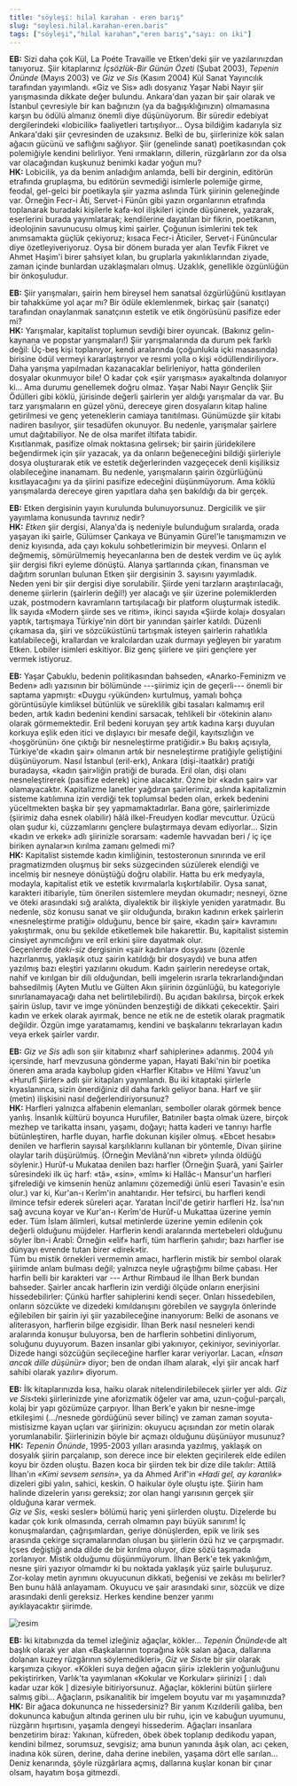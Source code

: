 ```yaml
---
title: "söyleşi: hilal karahan - eren barış"
slug: "soylesi.hilal.karahan-eren.baris"
tags: ["söyleşi","hilal karahan","eren barış","sayı: on iki"]
---
```

**EB:** Sizi daha çok Kül, La Poéte Travaille ve Etken'deki
şiir ve yazılarınızdan tanıyoruz. Şiir kitaplarınız *İçsözlük-Bir Günün
Özeti* (Şubat 2003), *Tepenin Önünde* (Mayıs 2003) ve *Giz ve Sis*
(Kasım 2004) Kül Sanat Yayıncılık tarafından yayımlandı. «Giz ve Sis»
adlı dosyanız Yaşar Nabi Nayır şiir yarışmasında dikkate değer bulundu.
Ankara'dan yazan bir şair olarak ve İstanbul çevresiyle bir kan
bağınızın (ya da bağışıklığınızın) olmamasına karşın bu ödülü almanız
önemli diye düşünüyorum. Bir süredir edebiyat dergilerindeki «lobicilik»
faaliyetleri tartışılıyor... Oysa bildiğim kadarıyla siz Ankara'daki
şiir çevresinden de uzaksınız. Belki de bu, şiirlerinize kök salan
ağacın gücünü ve saflığını sağlıyor. Şiir (genelinde sanat)
poetikasından çok polemiğiyle kendini belirliyor. Yeni ırmakların,
dillerin, rüzgârların zor da olsa var olacağından kuşkunuz benimki kadar
yoğun mu?\
**HK:** Lobicilik, ya da benim anladığım anlamda, belli bir
derginin, editörün etrafında gruplaşma, bu editörün sevmediği isimlerle
polemiğe girme, feodal, gel-gelci bir poetikayla şiir yazma aslında Türk
şiirinin geleneğinde var. Örneğin Fecr-i Âti, Servet-i Fünûn gibi yazın
organlarının etrafında toplanarak buradaki kişilerle kafa-kol ilişkileri
içinde düşünerek, yazarak, eserlerini burada yayımlatarak; kendilerine
dayatılan bir fikrin, poetikanın, ideolojinin savunucusu olmuş kimi
şairler. Çoğunun isimlerini tek tek anımsamakta güçlük çekiyoruz; kısaca
Fecr-i Âticiler, Servet-i Fünûncular diye özetleyiveriyoruz. Oysa bir
dönem burada yer alan Tevfik Fikret ve Ahmet Haşim'i birer şahsiyet
kılan, bu gruplarla yakınlıklarından ziyade, zaman içinde bunlardan
uzaklaşmaları olmuş. Uzaklık, genellikle özgünlüğün bir önkoşuludur.

**EB:** Şiir yarışmaları, şairin hem bireysel hem sanatsal
özgürlüğünü kısıtlayan bir tahakküme yol açar mı? Bir ödüle eklemlenmek,
birkaç şair (sanatçı) tarafından onaylanmak sanatçının estetik ve etik
öngörüsünü pasifize eder mi?\
**HK:** Yarışmalar, kapitalist toplumun sevdiği birer oyuncak.
(Bakınız gelin-kaynana ve popstar yarışmaları!) Şiir yarışmalarında da
durum pek farklı değil: Üç-beş kişi toplanıyor, kendi aralarında
(çoğunlukla içki masasında) birisine ödül vermeyi kararlaştırıyor ve
resmi yolla o kişi «ödüllendiriliyor». Daha yarışma yapılmadan
kazanacaklar belirleniyor, hatta gönderilen dosyalar okunmuyor bile! O
kadar çok «şiir yarışması» ayakaltında dolanıyor ki... Ama durumu
genellemek doğru olmaz. Yaşar Nabi Nayır Gençlik Şiir Ödülleri gibi
köklü, jürisinde değerli şairlerin yer aldığı yarışmalar da var. Bu tarz
yarışmaların en güzel yönü, dereceye giren dosyaların kitap haline
getirilmesi ve genç yeteneklerin camiaya tanıtılması. Günümüzde şiir
kitabı nadiren basılıyor, şiir tesadüfen okunuyor. Bu nedenle,
yarışmalar şairlere umut dağıtabiliyor. Ne de olsa marifet iltifata
tabidir.\
Kısıtlanmak, pasifize olmak noktasına gelirsek; bir şairin jüridekilere
beğendirmek için şiir yazacak, ya da onların beğeneceğini bildiği
şiirleriyle dosya oluşturarak etik ve estetik değerlerinden vazgeçecek
denli kişiliksiz olabileceğine inanamam. Bu nedenle, yarışmaların şairin
özgürlüğünü kısıtlayacağını ya da şiirini pasifize edeceğini
düşünmüyorum. Ama köklü yarışmalarda dereceye giren yapıtlara daha şen
bakıldığı da bir gerçek.

**EB:** Etken dergisinin yayın kurulunda bulunuyorsunuz.
Dergicilik ve şiir yayımlama konusunda tavrınız nedir?\
**HK:** *Etken* şiir dergisi, Alanya'da iş nedeniyle bulunduğum
sıralarda, orada yaşayan iki şairle, Gülümser Çankaya ve Bünyamin
Gürel'le tanışmamızın ve deniz kıyısında, ada çayı kokulu
sohbetlerimizin bir meyvesi. Onların el değmemiş, sömürülmemiş
heyecanlarına ben de destek verdim ve üç aylık şiir dergisi fikri eyleme
dönüştü. Alanya şartlarında çıkan, finansman ve dağıtım sorunları
bulunan Etken şiir dergisinin 3. sayısını yayımladık.\
Neden yeni bir şiir dergisi diye sorulabilir. Şiirde yeni tarzların
araştırılacağı, deneme şiirlerin (şairlerin değil!) yer alacağı ve şiir
üzerine polemiklerden uzak, postmodern kavramların tartışılacağı bir
platform oluşturmak istedik. İlk sayıda «Modern şiirde ses ve ritim»,
ikinci sayıda «Şiirde kolaj» dosyaları yaptık, tartışmaya Türkiye'nin
dört bir yanından şairler katıldı. Düzenli çıkamasa da, şiiri ve
sözcüküstünü tartışmak isteyen şairlerin rahatlıkla katılabileceği,
krallardan ve kralcılardan uzak durmayı yeğleyen bir yaratım Etken.
Lobiler isimleri eskitiyor. Biz genç şiirlere ve şiiri gençlere yer
vermek istiyoruz.

**EB:** Yaşar Çabuklu, bedenin politikasından bahseden,
«Anarko-Feminizm ve Beden» adlı yazısının bir bölümünde ---şiirimiz için
de geçerli--- önemli bir saptama yapmıştı: «Duygu ‹yükünden› kurtulmuş,
yamalı bohça görüntüsüyle kimliksel bütünlük ve süreklilik gibi tasaları
kalmamış eril beden, artık kadın bedenini kendini sarsacak, tehlikeli
bir ‹ötekinin alanı› olarak görmemektedir. Eril bedeni koruyan şey artık
kadına karşı duyulan korkuya eşlik eden itici ve dışlayıcı bir mesafe
değil, kayıtsızlığın ve ‹hoşgörünün› öne çıktığı bir nesneleştirme
pratiğidir.» Bu bakış açısıyla, Türkiye'de «kadın şair» olmanın artık
bir nesneleştirme pratiğiyle geliştiğini düşünüyorum. Nasıl İstanbul
(eril-erk), Ankara (dişi-itaatkâr) pratiği buradaysa, «kadın şair»liğin
pratiği de burada. Eril olan, dişi olanı nesneleştirerek (pasifize
ederek) içine alacaktır. Özne bir «kadın şair» var olamayacaktır.
Kapitalizme lanetler yağdıran şairlerimiz, aslında kapitalizmin sisteme
katılımına izin verdiği tek toplumsal beden olan, erkek bedenini
yüceltmekten başka bir şey yapmamaktadırlar. Bana göre, şairlerimizde
(şiirimiz daha esnek olabilir) hâlâ ilkel-Freudyen kodlar mevcuttur.
Üzücü olan şudur ki, cüzzamlarını gençlere bulaştırmaya devam
ediyorlar... Sizin «kadın ve erkek» adlı şiirinizle sorarsam: «ademle
havvadan beri / iç içe biriken aynalar»ın kırılma zamanı gelmedi mi?\
**HK:** Kapitalist sistemde kadın kimliğinin, testosteronun
sınırında ve eril pragmatizmden oluşmuş bir seks süzgecinden süzülerek
elendiği ve incelmiş bir nesneye dönüştüğü doğru olabilir. Hatta bu erk
medyayla, modayla, kapitalist etik ve estetik kıvırmalarla
kışkırtılabilir. Oysa sanat, karakteri itibariyle, tüm önerilen
sistemlere meydan okumadır; nesneyi, özne ve öteki arasındaki sığ
aralıkta, diyalektik bir ilişkiyle yeniden yaratmadır. Bu nedenle, söz
konusu sanat ve şiir olduğunda, bırakın kadının erkek şairlerin
«nesneleştirme pratiği» olduğunu, bence bir şaire, «kadın şair»
kavramını yakıştırmak, onu bu şekilde etiketlemek bile hakarettir. Bu,
kapitalist sistemin cinsiyet ayrımcılığını ve eril erkini şiire dayatmak
olur.\
Geçenlerde *öteki-siz* dergisinin «şair kadınlar» dosyasını (özenle
hazırlanmış, yaklaşık otuz şairin katıldığı bir dosyaydı) ve buna atfen
yazılmış bazı eleştiri yazılarını okudum. Kadın şairlerin neredeyse
ortak, nahif ve kırılgan bir dili olduğundan, belli imgelerin ısrarla
tekrarlandığından bahsedilmiş (Ayten Mutlu ve Gülten Akın şiirinin
özgünlüğü, bu kategoriyle sınırlanamayacağı daha net belirtilebilirdi).
Bu açıdan bakılırsa, birçok erkek şairin üslup, tavır ve imge yönünden
benzeştiği de dikkati çekecektir. Şairi kadın ve erkek olarak ayırmak,
bence ne etik ne de estetik olarak pragmatik değildir. Özgün imge
yaratamamış, kendini ve başkalarını tekrarlayan kadın veya erkek
şairler vardır.

**EB:** *Giz ve Sis* adlı son şiir kitabınız «harf sahiplerine»
adanmış. 2004 yılı içersinde, harf mevzusuna gönderme yapan, Hayati
Baki'nin bir poetika öneren ama arada kaybolup giden «Harfler Kitabı» ve
Hilmi Yavuz'un «Hurufî Şiirler» adlı şiir kitapları yayımlandı. Bu iki
kitaptaki şiirlerle kıyaslanınca, sizin önerdiğiniz dil daha farklı
geliyor bana. Harf ve şiir (metin) ilişkisini nasıl
değerlendiriyorsunuz?\
**HK:** Harfleri yalnızca alfabenin elemanları, semboller
olarak görmek bence yanlış. İnsanlık kültürü boyunca Hurufiler,
Batıniler başta olmak üzere, birçok mezhep ve tarikatta insanı, yaşamı,
doğayı; hatta kaderi ve tanrıyı harfle bütünleştiren, harfle duyan,
harfle dokunan kişiler olmuş. «Ebcet hesabı» denilen ve harflerin
sayısal karşılıklarını kullanan bir yöntemle, Divan şiirine olaylar
tarih düşürülmüş. (Örneğin Mevlânâ'nın «ibret» yılında öldüğü söylenir.)
Hurûf-u Mukataa denilen bazı harfler (Örneğin Şuarâ, yani Şairler
sûresindeki ilk üç harf: «tâ», «sin», «mîm» ki Hallâc-ı Mansur'un
harfleri şifrelediği ve kimsenin henüz anlamını çözemediği ünlü eseri
Tavasin'e esin olur.) var ki, Kur'an-ı Kerîm'in anahtarıdır. Her
tefsirci, bu harfleri kendi ilmince tefsir ederek sûreleri açar. Yaratan
İncil'de getirir harfleri Hz. İsa'nın sağ avcuna koyar ve Kur'an-ı
Kerîm'de Hurûf-u Mukattaa üzerine yemin eder. Tüm İslam âlimleri, kutsal
metinlerde üzerine yemin edilenin çok değerli olduğunu müjdeler.
Harflerin kendi aralarında mertebeleri olduğunu söyler İbn-i Arabî:
Örneğin «elif» harfi, tüm harflerin şahıdır; bazı harfler ise dünyayı
evrende tutan birer «direk»tir.\
Tüm bu mistik örnekleri vermemin amacı, harflerin mistik bir sembol
olarak şiirimde anlam bulması değil; yalnızca neyle uğraştığımı bilme
çabası. Her harfin belli bir karakteri var --- Arthur Rimbaud ile İlhan
Berk bundan bahseder. Şairler ancak harflerin izin verdiği ölçüde
onların enerjisini hissedebilirler: Çünkü harfler sahiplerini kendi
seçer. Onları hissedebilen, onların sözcükte ve dizedeki kımıldanışını
görebilen ve saygıyla önlerinde eğilebilen bir şairin iyi şiir
yazabileceğine inanıyorum: Belki de asonans ve aliterasyon, harflerin
bilge ezgisidir. İlhan Berk nasıl nesneleri kendi aralarında konuşur
buluyorsa, ben de harflerin sohbetini dinliyorum, soluğunu duyuyorum.
Bazen insanlar gibi yakınıyor, çekiniyor, seviniyorlar. Dizede hangi
sözcüğün seçileceğine harfler karar veriyorlar. Lacan, *«İnsan ancak
dille düşünür»* diyor; ben de ondan ilham alarak, «İyi şiir ancak harf
sahibi olarak yazılır» diyorum.

**EB:** İlk kitaplarınızda kısa, haiku olarak
nitelendirilebilecek şiirler yer aldı. *Giz ve Sis*‹teki şiirlerinizde
yine aforizmatik öğeler var ama, uzun-çoğul-parçalı, kolaj bir yapı
gözümüze çarpıyor. İlhan Berk'e yakın bir nesne-imge etkileşimi
(.../nesnede gördüğünü sever bilinç) ve zaman zaman soyuta-mistisizme
kayan uçları var şiirinizin: okuyucu açısından zor metin olarak
yorumlanabilir. Şiirlerinizin böyle bir açmazı olduğunu düşünüyor
musunuz?\
**HK:** *Tepenin Önünde*, 1995-2003 yılları arasında yazılmış,
yaklaşık on dosyalık şiirin parçalanıp, son derece ince bir elekten
geçirilerek elde edilen koyu bir özden oluştu. Bazen koca bir şiirden
tek bir dize dile takılır: Attilâ İlhan'ın *«Kimi sevsem sensin»*, ya da
Ahmed Arif'in *«Hadi gel, ay karanlık»* dizeleri gibi yalın, sahici,
keskin. O haikular öyle oluştu işte. Şiirin ham halinde dizelerin yarısı
gereksiz; zor olan hangi yarısının gerçek şiir olduğuna karar vermek.\
*Giz ve Sis*, «eski sesler» bölümü hariç yeni şiirlerden oluştu.
Dizelerde bu kadar çok kırık olmasında, cerrah olmamın payı büyük
sanırım! İç konuşmalardan, çağrışımlardan, geriye dönüşlerden, epik ve
lirik ses arasında çekirge sıçramalarından oluşan bu şiirlerin özü hız
ve çarpışmadır. İçses değiştiği anda dilde de bir kırılma oluyor, dize
sözü taşımada zorlanıyor. Mistik olduğumu düşünmüyorum. İlhan Berk'e tek
yakınlığım, nesne şiiri yazıyor olmamdır ki bu noktada yaklaşık yüz
şairle buluşuruz.\
Zor-kolay metin ayrımını okuyucunun dikkati, beğenisi ve zekâsı mı
belirler? Ben bunu hâlâ anlayamam. Okuyucu ve şair arasındaki sınır,
sözcük ve dize arasındaki denli gereksiz. Herkes kendine benzer yarımı
ayıklayacaktır şiirimde.

![resim](/img/ky12_23.jpg)

**EB:** İki kitabınızda da temel izleğiniz ağaçlar, kökler...
*Tepenin Önünde*‹de alt başlık olarak yer alan «Başkalarının toprağına
kök salan ağaca, dallarına dolanan kuzey rüzgârının söylemedikleri»,
*Giz ve Sis*‹te bir şiir olarak karşımıza çıkıyor. «Kökleri suya değen
ağacın şiiri» izleklerin yoğunluğunu pekiştirirken, Varlık'ta yayımlanan
«Kokular ve Korkular» şiirinizi \[ : dalı kadar uzar kök \] dizesiyle
bitiriyorsunuz. Ağaçlar, köklerini bütün şiirlere salmış gibi...
Ağaçların, psikanalitik bir imgelem boyutu var mı yaşamınızda?\
**HK:** Bir ağaca dokununca ne hissedersiniz? Bir yanım
Kızılderili galiba, ben dokununca kabuğun altında gerinen ulu bir ruhu,
için ve kabuğun uyumunu, rüzgârın hışırtısını, yaşamla dengeyi
hissederim. Ağaçları insanlara benzetirim biraz: Yakınan, küfreden, öbek
öbek toplanıp dedikodu yapan, kendini bilmez, sorumsuz, sevgisiz; ama
bunun yanında âşık olan, acı çeken, inadına kök süren, derine, daha
derine inebilen, yaşama dört elle sarılan... Deniz kenarında, şöyle
rüzgârlara açmış, dallarına kuşlar konan bir çınar olsam, hayatım
boşa gitmezdi.
